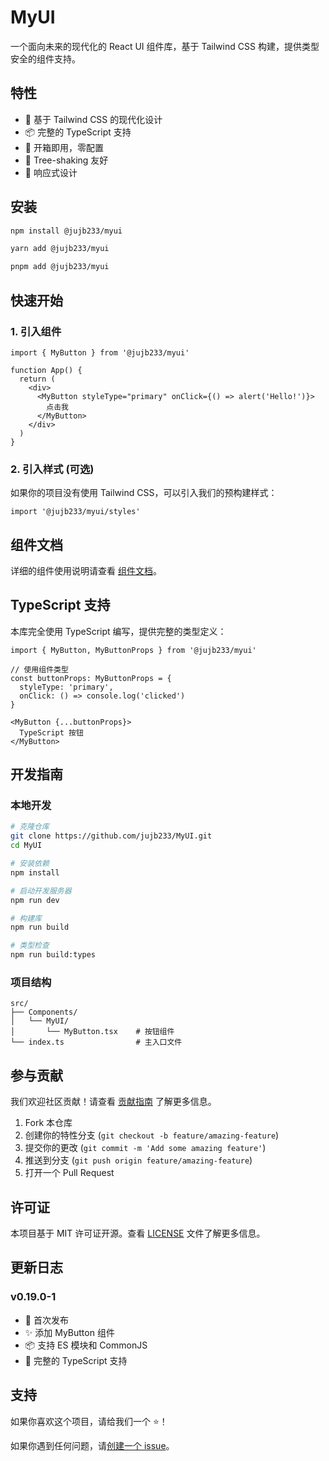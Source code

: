 # MyUI

一个面向未来的现代化的 React UI 组件库，基于 Tailwind CSS 构建，提供类型安全的组件支持。

## 特性

- 🎨 基于 Tailwind CSS 的现代化设计
- 📦 完整的 TypeScript 支持
- 🚀 开箱即用，零配置
- 🎯 Tree-shaking 友好
- 📱 响应式设计

## 安装

```bash
npm install @jujb233/myui
```

```bash
yarn add @jujb233/myui
```

```bash
pnpm add @jujb233/myui
```

## 快速开始

### 1. 引入组件

```tsx
import { MyButton } from '@jujb233/myui'

function App() {
  return (
    <div>
      <MyButton styleType="primary" onClick={() => alert('Hello!')}>
        点击我
      </MyButton>
    </div>
  )
}
```

### 2. 引入样式 (可选)

如果你的项目没有使用 Tailwind CSS，可以引入我们的预构建样式：

```tsx
import '@jujb233/myui/styles'
```

## 组件文档

详细的组件使用说明请查看 [组件文档](COMPONENTS.md)。

## TypeScript 支持

本库完全使用 TypeScript 编写，提供完整的类型定义：

```tsx
import { MyButton, MyButtonProps } from '@jujb233/myui'

// 使用组件类型
const buttonProps: MyButtonProps = {
  styleType: 'primary',
  onClick: () => console.log('clicked')
}

<MyButton {...buttonProps}>
  TypeScript 按钮
</MyButton>
```

## 开发指南

### 本地开发

```bash
# 克隆仓库
git clone https://github.com/jujb233/MyUI.git
cd MyUI

# 安装依赖
npm install

# 启动开发服务器
npm run dev

# 构建库
npm run build

# 类型检查
npm run build:types
```

### 项目结构

```
src/
├── Components/
│   └── MyUI/
│       └── MyButton.tsx    # 按钮组件
└── index.ts                # 主入口文件
```

## 参与贡献

我们欢迎社区贡献！请查看 [贡献指南](CONTRIBUTING.md) 了解更多信息。

1. Fork 本仓库
2. 创建你的特性分支 (`git checkout -b feature/amazing-feature`)
3. 提交你的更改 (`git commit -m 'Add some amazing feature'`)
4. 推送到分支 (`git push origin feature/amazing-feature`)
5. 打开一个 Pull Request

## 许可证

本项目基于 MIT 许可证开源。查看 [LICENSE](LICENSE) 文件了解更多信息。

## 更新日志

### v0.19.0-1

- 🎉 首次发布
- ✨ 添加 MyButton 组件
- 📦 支持 ES 模块和 CommonJS
- 🎯 完整的 TypeScript 支持

## 支持

如果你喜欢这个项目，请给我们一个 ⭐️！

如果你遇到任何问题，请[创建一个 issue](https://github.com/jujb233/MyUI/issues)。
